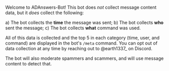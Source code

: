 Welcome to ADAnswers-Bot! This bot does *not* collect message content data, but it *does* collect the following:

a) The bot collects the **time** the message was sent;
b) The bot collects **who** sent the message;
c) The bot collects **what** command was used.

All of this data is collected and the top 5 in each category (time, user, and command) are displayed in the bot's `/meta` command. You can opt out of data collection at any time by reaching out to @earth1337_ on Discord.

The bot will also moderate spammers and scammers, and will use message content to detect that.

